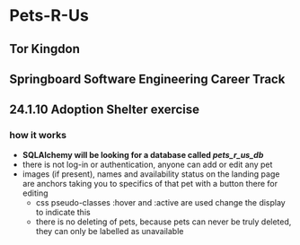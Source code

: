 # Pets-R-Us

## Tor Kingdon
## Springboard Software Engineering Career Track
## 24.1.10 Adoption Shelter exercise

### how it works
 - **SQLAlchemy will be looking for a database called ***pets_r_us_db*****
 - there is not log-in or authentication, anyone can add or edit any pet
 - images (if present), names and availability status on the landing page are anchors taking you to specifics of that pet with a button there for editing 
   - css pseudo-classes :hover and :active are used change the display to indicate this
   - there is no deleting of pets, because pets can never be truly deleted, they can only be labelled as unavailable
